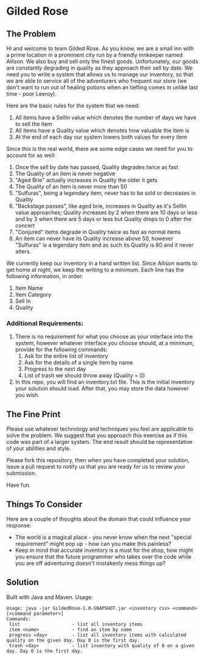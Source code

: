 # Gilded Rose

## The Problem
Hi and welcome to team Gilded Rose. As you know, we are a small inn with a prime location in a prominent city run by a friendly innkeeper named Allison. We also buy and sell only the finest goods. Unfortunately, our goods are constantly degrading in quality as they approach their sell by date. We need you to write a system that allows us to manage our inventory, so that we are able to service all of the adventurers who frequent our store (we don't want to run out of healing potions when an tiefling comes in unlike last time - poor Leeroy).

Here are the basic rules for the system that we need:

1. All items have a SellIn value which denotes the number of days we have to sell the item
2. All items have a Quality value which denotes how valuable the item is
3. At the end of each day our system lowers both values for every item

Since this is the real world, there are some edge cases we need for you to account for as well:

1. Once the sell by date has passed, Quality degrades twice as fast
2. The Quality of an item is never negative
3. "Aged Brie" actually increases in Quality the older it gets
4. The Quality of an item is never more than 50
5. "Sulfuras", being a legendary item, never has to be sold or decreases in Quality
6. "Backstage passes", like aged brie, increases in Quality as it's SellIn value approaches; Quality increases by 2 when there are 10 days or less and by 3 when there are 5 days or less but Quality drops to 0 after the concert
7. "Conjured" items degrade in Quality twice as fast as normal items
8. An item can never have its Quality increase above 50, however "Sulfuras" is a legendary item and as such its Quality is 80 and it never alters.

We currently keep our inventory in a hand written list. Since Allison wants to get home at night, we keep the writing to a minimum. Each line has the following information, in order:

1. Item Name
2. Item Category
3. Sell In
4. Quality

### Additional Requirements:
1. There is no requirement for what you choose as your interface into the system, however whatever interface you choose should, at a minimum, provide for the following commands:
	1. Ask for the entire list of inventory
	2. Ask for the details of a single item by name
	3. Progress to the next day
	4. List of trash we should throw away (Quality = 0)
2. In this repo, you will find an inventory.txt file. This is the initial inventory your solution should load. After that, you may store the data however you wish.

## The Fine Print
Please use whatever technology and techniques you feel are applicable to solve the problem. We suggest that you approach this exercise as if this code was part of a larger system. The end result should be representative of your abilities and style.

Please fork this repository, then when you have completed your solution, issue a pull request to notify us that you are ready for us to review your submission.

Have fun.

## Things To Consider
Here are a couple of thoughts about the domain that could influence your response:

* The world is a magical place - you never know when the next "special requirement" might pop up - how can you make this painless?
* Keep in mind that accurate inventory is a must for the shop, how might you ensure that the future programmer who takes over the code while you are off adventuring doesn't mistakenly mess things up?

## Solution
Built with Java and Maven. Usage:
```
Usage: java -jar GildedRose-1.0-SNAPSHOT.jar <inventory csv> <command> [<command parameter>]
Commands:
 list                   - list all inventory items
 item <name>            - find an item by name
 progress <day>         - list all inventory items with calculated quality on the given day. Day 0 is the first day.
 trash <day>            - list inventory with quality of 0 on a given day. Day 0 is the first day.
 ```
